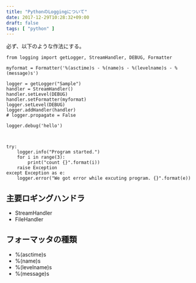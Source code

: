 ```yaml
---
title: "PythonのLoggingについて"
date: 2017-12-29T10:28:32+09:00
draft: false
tags: [ "python" ]
---
```


必ず、以下のような作法にする。

    from logging import getLogger, StreamHandler, DEBUG, Formatter

    myformat = Formatter('%(asctime)s - %(name)s - %(levelname)s - %(message)s')

    logger = getLogger("Sample")
    handler = StreamHandler()
    handler.setLevel(DEBUG)
    handler.setFormatter(myformat)
    logger.setLevel(DEBUG)
    logger.addHandler(handler)
    # logger.propagate = False

    logger.debug('hello')



    try:
        logger.info("Program started.")
        for i in range(3):
            print("count {}".format(i))
        raise Exception
    except Exception as e:
        logger.error("We got error while excuting program. {}".format(e))

## 主要ロギングハンドラ

* StreamHandler
* FileHandler

## フォーマッタの種類

* %(asctime)s 
* %(name)s 
* %(levelname)s 
* %(message)s
